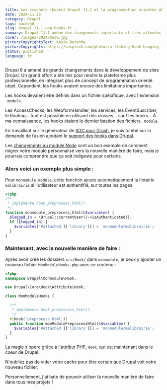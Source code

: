 ```yaml
---
title: Les crochets (hooks) Drupal 11.1 et la programmation orientée objet.
date: 2024-11-25
category: Drupal
tags: backend
slug: drupal-11-1-oop-hooks-fr
summary: Drupal 11.1 amène des changements importants et très attendus aux hooks.
cover: /images/2024/hook.jpg
pictureCopyrightsText: Kasia Derenda
pictureCopyrights: https://unsplash.com/photos/a-fishing-hook-hanging-from-the-side-of-a-boat-Fl3Rf_t8dMs
status: published
language: fr
---
```

Drupal 8 a amené de grands changements dans le développement de sites Drupal.
Un grand effort a été mis pour rendre la plateforme plus professionnelle, en intégrant plus de concept de programmation orienté objet.
Cependant, les hooks avaient encore des limitations importantes.

Les hooks devaient etre définis dans un fichier spécifique, avec l'extension `.module`.

Les AccessChecks, les WebformHandler, les services, les EventSuscriber, le Routing... tout est possible en utilisant des classes... sauf les hooks...
À ma connaissance, les hooks étaient le dernier bastion des fichiers `.module`. 

En travaillant sur le générateur de [SDC pour Drush](https://pierre-paul.com/blog/drush-generators), je suis tombé sur la demande de fusion ajoutant le [support des hooks dans Drupal](https://git.drupalcode.org/project/drupal/-/commit/1584d2c9f2e6718034f5c7c051d702a75a5dae62).

Les [changements au module Node](https://git.drupalcode.org/project/drupal/-/commit/1584d2c9f2e6718034f5c7c051d702a75a5dae62?page=2) sont un bon exemple de comment migrer votre module personnalisé vers la nouvelle manière de faire,
mais je pourrais comprendre que ça soit indigeste pour certains.

### Alors voici un exemple plus simple :

Pour `monmodule.module`, cette fonction ajoute automatiquement la librairie `malibrairie` si l'utilisateur est authentifié, sur toutes les pages:

```php
<?php
/**
 * Implémente hook_preprocess_html().
 */
function monmodule_preprocess_html(&$variables) {
  $logged_in = \Drupal::currentUser()->isAuthenticated();
  if ($logged_in) {
    $variables['#attached']['library'][] = 'monmodule/malibrairie';
  }
}
```

### Maintenant, avec la nouvelle manière de faire :

Après avoir créé les dossiers `src/Hook/` dans `monmodule`, je peux y ajouter un nouveau fichier `MonModuleHooks.php` avec ce contenu :

```php 
<?php
namespace Drupal\monmodule\Hook;

use Drupal\Core\Hook\Attribute\Hook;

class MonModuleHooks {

  /**
   * Implémente hook_preprocess_html().
   */
  #[Hook('preprocess_html')]
  public function monModulePreprocessHtml(&$variables) {
    $variables['#attached']['library'][] = 'monmodule/malibrairie';
  }
}
```

La magie s'opère grâce à l'[attribut PHP](https://stitcher.io/blog/attributes-in-php-8), `Hook`, qui est maintenant dans le coeur de Drupal.

N'oubliez pas de vider votre cache pour être certain que Drupal voit votre nouveau fichier.

Personnellement, j'ai hate de pouvoir utiliser la nouvelle manière de faire dans tous mes projets !
